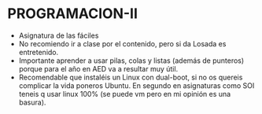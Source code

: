 # PROGRAMACION-II
- Asignatura de las fáciles
- No recomiendo ir a clase por el contenido, pero si da Losada es entretenido.
- Importante aprender a usar pilas, colas y listas (además de punteros) porque para el año en AED va a resultar muy útil.
- Recomendable que instaléis un Linux con dual-boot, si no os quereis complicar la vida poneros Ubuntu. En segundo en asignaturas como SOI teneis q usar linux 100% (se puede vm pero en mi opinión es una basura).
